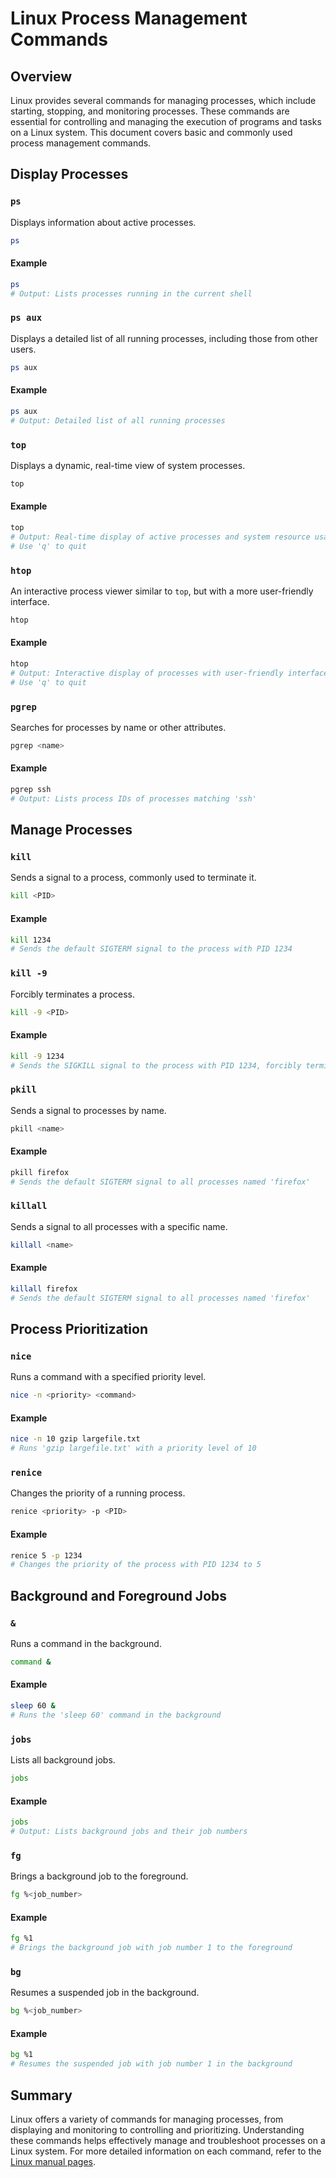 # Linux Process Management Commands

## Overview

Linux provides several commands for managing processes, which include starting, stopping, and monitoring processes. These commands are essential for controlling and managing the execution of programs and tasks on a Linux system. This document covers basic and commonly used process management commands.

## Display Processes

### `ps`

Displays information about active processes.

```sh
ps
```

#### Example

```sh
ps
# Output: Lists processes running in the current shell
```

### `ps aux`

Displays a detailed list of all running processes, including those from other users.

```sh
ps aux
```

#### Example

```sh
ps aux
# Output: Detailed list of all running processes
```

### `top`

Displays a dynamic, real-time view of system processes.

```sh
top
```

#### Example

```sh
top
# Output: Real-time display of active processes and system resource usage
# Use 'q' to quit
```

### `htop`

An interactive process viewer similar to `top`, but with a more user-friendly interface.

```sh
htop
```

#### Example

```sh
htop
# Output: Interactive display of processes with user-friendly interface
# Use 'q' to quit
```

### `pgrep`

Searches for processes by name or other attributes.

```sh
pgrep <name>
```

#### Example

```sh
pgrep ssh
# Output: Lists process IDs of processes matching 'ssh'
```

## Manage Processes

### `kill`

Sends a signal to a process, commonly used to terminate it.

```sh
kill <PID>
```

#### Example

```sh
kill 1234
# Sends the default SIGTERM signal to the process with PID 1234
```

### `kill -9`

Forcibly terminates a process.

```sh
kill -9 <PID>
```

#### Example

```sh
kill -9 1234
# Sends the SIGKILL signal to the process with PID 1234, forcibly terminating it
```

### `pkill`

Sends a signal to processes by name.

```sh
pkill <name>
```

#### Example

```sh
pkill firefox
# Sends the default SIGTERM signal to all processes named 'firefox'
```

### `killall`

Sends a signal to all processes with a specific name.

```sh
killall <name>
```

#### Example

```sh
killall firefox
# Sends the default SIGTERM signal to all processes named 'firefox'
```

## Process Prioritization

### `nice`

Runs a command with a specified priority level.

```sh
nice -n <priority> <command>
```

#### Example

```sh
nice -n 10 gzip largefile.txt
# Runs 'gzip largefile.txt' with a priority level of 10
```

### `renice`

Changes the priority of a running process.

```sh
renice <priority> -p <PID>
```

#### Example

```sh
renice 5 -p 1234
# Changes the priority of the process with PID 1234 to 5
```

## Background and Foreground Jobs

### `&`

Runs a command in the background.

```sh
command &
```

#### Example

```sh
sleep 60 &
# Runs the 'sleep 60' command in the background
```

### `jobs`

Lists all background jobs.

```sh
jobs
```

#### Example

```sh
jobs
# Output: Lists background jobs and their job numbers
```

### `fg`

Brings a background job to the foreground.

```sh
fg %<job_number>
```

#### Example

```sh
fg %1
# Brings the background job with job number 1 to the foreground
```

### `bg`

Resumes a suspended job in the background.

```sh
bg %<job_number>
```

#### Example

```sh
bg %1
# Resumes the suspended job with job number 1 in the background
```

## Summary

Linux offers a variety of commands for managing processes, from displaying and monitoring to controlling and prioritizing. Understanding these commands helps effectively manage and troubleshoot processes on a Linux system. For more detailed information on each command, refer to the [Linux manual pages](https://man7.org/linux/man-pages/).